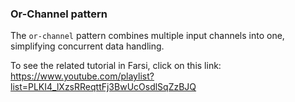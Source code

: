 ### Or-Channel pattern

The `or-channel` pattern combines multiple input channels into one, simplifying concurrent data handling.

To see the related tutorial in Farsi, click on this link: https://www.youtube.com/playlist?list=PLKI4_lXzsRReqttFj3BwUcOsdlSqZzBJQ

